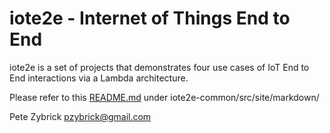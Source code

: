 # iote2e - Internet of Things End to End

iote2e is a set of projects that demonstrates four use cases of IoT End to End interactions via a Lambda architecture. 

Please refer to this [README.md](iote2e-common/src/site/markdown/README.md) under iote2e-common/src/site/markdown/

Pete Zybrick
pzybrick@gmail.com
